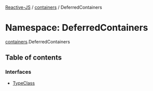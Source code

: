 [Reactive-JS](../README.md) / [containers](containers.md) / DeferredContainers

# Namespace: DeferredContainers

[containers](containers.md).DeferredContainers

## Table of contents

### Interfaces

- [TypeClass](../interfaces/containers.DeferredContainers.TypeClass.md)
